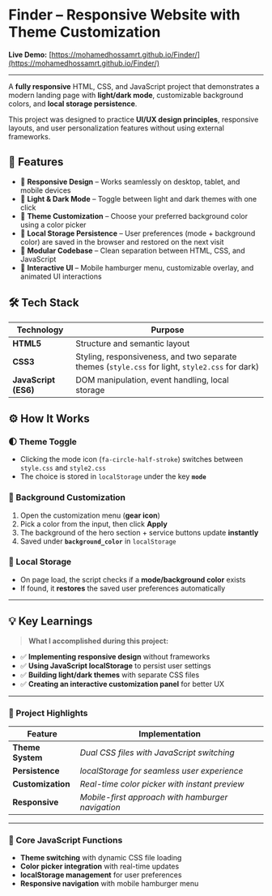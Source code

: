 # Finder – Responsive Website with Theme Customization

**Live Demo:** [https://mohamedhossamrt.github.io/Finder/](https://mohamedhossamrt.github.io/Finder/)

---

A **fully responsive** HTML, CSS, and JavaScript project that demonstrates a modern landing page with **light/dark mode**, customizable background colors, and **local storage persistence**.

This project was designed to practice **UI/UX design principles**, responsive layouts, and user personalization features without using external frameworks.

## 🚀 Features

- 📱 **Responsive Design** – Works seamlessly on desktop, tablet, and mobile devices
- 🌙 **Light & Dark Mode** – Toggle between light and dark themes with one click
- 🎨 **Theme Customization** – Choose your preferred background color using a color picker
- 💾 **Local Storage Persistence** – User preferences (mode + background color) are saved in the browser and restored on the next visit
- 📂 **Modular Codebase** – Clean separation between HTML, CSS, and JavaScript
- 🍔 **Interactive UI** – Mobile hamburger menu, customizable overlay, and animated UI interactions

## 🛠 Tech Stack

| Technology | Purpose |
|------------|---------|
| **HTML5** | Structure and semantic layout |
| **CSS3** | Styling, responsiveness, and two separate themes (`style.css` for light, `style2.css` for dark) |
| **JavaScript (ES6)** | DOM manipulation, event handling, local storage |

## ⚙️ How It Works

### 🌓 Theme Toggle
- Clicking the mode icon (`fa-circle-half-stroke`) switches between `style.css` and `style2.css`
- The choice is stored in `localStorage` under the key **`mode`**

### 🎨 Background Customization
1. Open the customization menu (**gear icon**)
2. Pick a color from the input, then click **Apply**
3. The background of the hero section + service buttons update **instantly**
4. Saved under **`background_color`** in `localStorage`

### 💾 Local Storage
- On page load, the script checks if a **mode/background color** exists
- If found, it **restores** the saved user preferences automatically

---

## 💡 Key Learnings

> **What I accomplished during this project:**

- ✅ **Implementing responsive design** without frameworks
- ✅ **Using JavaScript localStorage** to persist user settings
- ✅ **Building light/dark themes** with separate CSS files
- ✅ **Creating an interactive customization panel** for better UX

---

### 🎯 Project Highlights

| Feature | Implementation |
|---------|----------------|
| **Theme System** | *Dual CSS files with JavaScript switching* |
| **Persistence** | *localStorage for seamless user experience* |
| **Customization** | *Real-time color picker with instant preview* |
| **Responsive** | *Mobile-first approach with hamburger navigation* |

---

### 🔧 Core JavaScript Functions

- **Theme switching** with dynamic CSS file loading
- **Color picker integration** with real-time updates
- **localStorage management** for user preferences
- **Responsive navigation** with mobile hamburger menu
